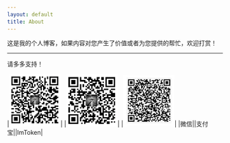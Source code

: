 ```yaml
---
layout: default
title: About
---
```


这是我的个人博客，如果内容对您产生了价值或者为您提供的帮忙，欢迎打赏！

---------------------------------
请多多支持！

|![微信](/images/wxpay.png)| |![支付宝](/images/alipay.png)| |![ImToken](/images/imtoken.jpg)|
|微信||支付宝||ImToken|
